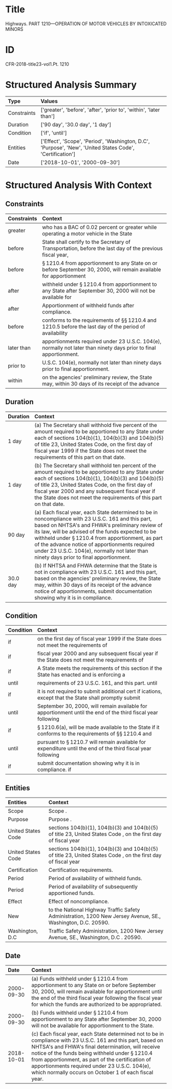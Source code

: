 # Title

 Highways. PART 1210—OPERATION OF MOTOR VEHICLES BY INTOXICATED MINORS


# ID

 CFR-2018-title23-vol1.Pt. 1210


# Structured Analysis Summary

| Type        | Values                                                                                                    |
|:------------|:----------------------------------------------------------------------------------------------------------|
| Constraints | ['greater', 'before', 'after', 'prior to', 'within', 'later than']                                        |
| Duration    | ['90 day', '30.0 day', '1 day']                                                                           |
| Condition   | ['if', 'until']                                                                                           |
| Entities    | ['Effect', 'Scope', 'Period', 'Washington, D.C', 'Purpose', 'New', 'United States Code', 'Certification'] |
| Date        | ['2018-10-01', '2000-09-30']                                                                              |


# Structured Analysis With Context

 


## Constraints

| Constraints   | Context                                                                                                                      |
|:--------------|:-----------------------------------------------------------------------------------------------------------------------------|
| greater       | who has a BAC of 0.02 percent or greater while operating a motor vehicle in the State                                        |
| before        | State shall certify to the Secretary of Transportation, before the last day of the previous fiscal year,                     |
| before        | &#167;&#8201;1210.4 from apportionment to any State on or before September 30, 2000, will remain available for apportionment |
| after         | withheld under &#167;&#8201;1210.4 from apportionment to any State after September 30, 2000 will not be available for        |
| after         | Apportionment of withheld funds  after  compliance.                                                                          |
| before        | conforms to the requirements of &#167;&#167;&#8201;1210.4 and 1210.5 before the last day of the period of availability       |
| later than    | apportionments required under 23 U.S.C. 104(e), normally not later than  ninety days prior to final apportionment.           |
| prior to      | U.S.C. 104(e), normally not later than ninety days prior to  final apportionment.                                            |
| within        | on the agencies' preliminary review, the State may, within 30 days of its receipt of the advance                             |


## Duration

| Duration   | Context                                                                                                                                                                                                                                                                                                                                                                                                               |
|:-----------|:----------------------------------------------------------------------------------------------------------------------------------------------------------------------------------------------------------------------------------------------------------------------------------------------------------------------------------------------------------------------------------------------------------------------|
| 1 day      | (a) The Secretary shall withhold five percent of the amount required to be apportioned to any State under each of sections 104(b)(1), 104(b)(3) and 104(b)(5) of title 23, United States Code, on the first day of fiscal year 1999 if the State does not meet the requirements of this part on that date.                                                                                                            |
| 1 day      | (b) The Secretary shall withhold ten percent of the amount required to be apportioned to any State under each of sections 104(b)(1), 104(b)(3) and 104(b)(5) of title 23, United States Code, on the first day of fiscal year 2000 and any subsequent fiscal year if the State does not meet the requirements of this part on that date.                                                                              |
| 90 day     | (a) Each fiscal year, each State determined to be in noncompliance with 23 U.S.C. 161 and this part, based on NHTSA's and FHWA's preliminary review of its law, will be advised of the funds expected to be withheld under &#167;&#8201;1210.4 from apportionment, as part of the advance notice of apportionments required under 23 U.S.C. 104(e), normally not later than ninety days prior to final apportionment. |
| 30.0 day   | (b) If NHTSA and FHWA determine that the State is not in compliance with 23 U.S.C. 161 and this part, based on the agencies' preliminary review, the State may, within 30 days of its receipt of the advance notice of apportionments, submit documentation showing why it is in compliance.                                                                                                                          |


## Condition

| Condition   | Context                                                                                                                         |
|:------------|:--------------------------------------------------------------------------------------------------------------------------------|
| if          | on the first day of fiscal year 1999 if the State does not meet the requirements of                                             |
| if          | fiscal year 2000 and any subsequent fiscal year if the State does not meet the requirements of                                  |
| if          | A State meets the requirements of this section if the State has enacted and is enforcing a                                      |
| until       | requirements of 23 U.S.C. 161, and this part. until                                                                             |
| if          | it is not required to submit additional cert if ications, except that the State shall promptly submit                           |
| until       | September 30, 2000, will remain available for apportionment until the end of the third fiscal year following                    |
| if          | &#167;&#8201;1210.6(a), will be made available to the State if it conforms to the requirements of &#167;&#167;&#8201;1210.4 and |
| until       | pursuant to &#167;&#8201;1210.7 will remain available for expenditure until the end of the third fiscal year following          |
| if          | submit documentation showing why it is in compliance. if                                                                        |


## Entities

| Entities           | Context                                                                                                       |
|:-------------------|:--------------------------------------------------------------------------------------------------------------|
| Scope              | Scope .                                                                                                       |
| Purpose            | Purpose .                                                                                                     |
| United States Code | sections 104(b)(1), 104(b)(3) and 104(b)(5) of title 23, United States Code , on the first day of fiscal year |
| United States Code | sections 104(b)(1), 104(b)(3) and 104(b)(5) of title 23, United States Code , on the first day of fiscal year |
| Certification      | Certification  requirements.                                                                                  |
| Period             | Period  of availability of withheld funds.                                                                    |
| Period             | Period  of availability of subsequently apportioned funds.                                                    |
| Effect             | Effect  of noncompliance.                                                                                     |
| New                | to the National Highway Traffic Safety Administration, 1200 New  Jersey Avenue, SE., Washington, D.C. 20590.  |
| Washington, D.C    | Traffic Safety Administration, 1200 New Jersey Avenue, SE., Washington, D.C . 20590.                          |


## Date

| Date       | Context                                                                                                                                                                                                                                                                                                                                                                                      |
|:-----------|:---------------------------------------------------------------------------------------------------------------------------------------------------------------------------------------------------------------------------------------------------------------------------------------------------------------------------------------------------------------------------------------------|
| 2000-09-30 | (a) Funds withheld under &#167;&#8201;1210.4 from apportionment to any State on or before September 30, 2000, will remain available for apportionment until the end of the third fiscal year following the fiscal year for which the funds are authorized to be appropriated.                                                                                                                |
| 2000-09-30 | (b) Funds withheld under &#167;&#8201;1210.4 from apportionment to any State after September 30, 2000 will not be available for apportionment to the State.                                                                                                                                                                                                                                  |
| 2018-10-01 | (c) Each fiscal year, each State determined not to be in compliance with 23 U.S.C. 161 and this part, based on NHTSA's and FHWA's final determination, will receive notice of the funds being withheld under &#167;&#8201;1210.4 from apportionment, as part of the certification of apportionments required under 23 U.S.C. 104(e), which normally occurs on October 1 of each fiscal year. |


